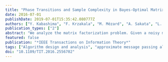 ```yaml
---
title: "Phase Transitions and Sample Complexity in Bayes-Optimal Matrix Factorization"
date: 2016-07-01
publishDate: 2019-07-01T15:35:42.080777Z
authors: ["Y. Kabashima", "F. Krzakala", "M. Mézard", "A. Sakata", "L. Zdeborová"]
publication_types: ["2"]
abstract: "We analyze the matrix factorization problem. Given a noisy measurement of a product of two matrices, the problem is to estimate back the original matrices. It arises in many applications, such as dictionary learning, blind matrix calibration, sparse principal component analysis, blind source separation, low rank matrix completion, robust principal component analysis, or factor analysis. It is also important in machine learning: unsupervised representation learning can often be studied through matrix factorization. We use the tools of statistical mechanics-the cavity and replica methods-to analyze the achievability and computational tractability of the inference problems in the setting of Bayes-optimal inference, which amounts to assuming that the two matrices have random-independent elements generated from some known distribution, and this information is available to the inference algorithm. In this setting, we compute the minimal mean-squared-error achievable, in principle, in any computational time, and the error that can be achieved by an efficient approximate message passing algorithm. The computation is based on the asymptotic state-evolution analysis of the algorithm. The performance that our analysis predicts, both in terms of the achieved mean-squared-error and in terms of sample complexity, is extremely promising and motivating for a further development of the algorithm."
featured: false
publication: "*IEEE Transactions on Information Theory*"
tags: ["Algorithm design and analysis", "approximate message passing algorithm", "asymptotic state-evolution analysis", "Bayes methods", "Bayes-optimal inference", "Bayes-optimal matrix factorization", "blind matrix calibration", "blind source separation", "cavity-replica methods", "Complexity theory", "computational barriers", "computational complexity", "dictionary learning", "factor analysis", "inference mechanisms", "inference problems", "low rank matrix completion", "machine learning", "matrix decomposition", "mean square error methods", "message passing algorithms", "minimal mean-squared-error achievable computation", "Noise measurement", "noisy measurement", "phase transitions", "Prediction algorithms", "Principal component analysis", "probabilistic matrix factorization", "Probability distribution", "random-independent elements", "robust principal component analysis", "sample complexity", "sparse coding", "Sparse matrices", "sparse principal component analysis", "statistical analysis", "statistical and computational tradeoff", "Statistical inference", "statistical mechanics", "statistical physics", "unsupervised representation learning"]
doi: "10.1109/TIT.2016.2556702"
---
```


